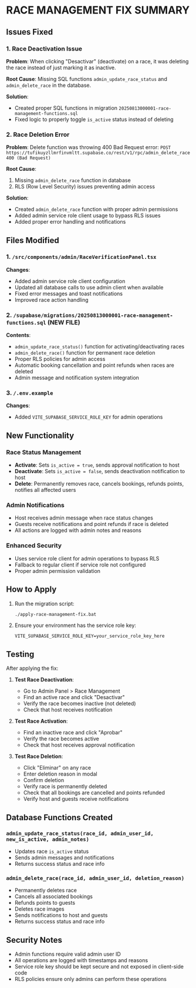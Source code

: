 # RACE MANAGEMENT FIX SUMMARY

## Issues Fixed

### 1. Race Deactivation Issue
**Problem**: When clicking "Desactivar" (deactivate) on a race, it was deleting the race instead of just marking it as inactive.

**Root Cause**: Missing SQL functions `admin_update_race_status` and `admin_delete_race` in the database.

**Solution**: 
- Created proper SQL functions in migration `20250813000001-race-management-functions.sql`
- Fixed logic to properly toggle `is_active` status instead of deleting

### 2. Race Deletion Error
**Problem**: Delete function was throwing 400 Bad Request error: `POST https://tufikuyzllmrfinvmltt.supabase.co/rest/v1/rpc/admin_delete_race 400 (Bad Request)`

**Root Cause**: 
1. Missing `admin_delete_race` function in database
2. RLS (Row Level Security) issues preventing admin access

**Solution**:
- Created `admin_delete_race` function with proper admin permissions
- Added admin service role client usage to bypass RLS issues
- Added proper error handling and notifications

## Files Modified

### 1. `/src/components/admin/RaceVerificationPanel.tsx`
**Changes**:
- Added admin service role client configuration
- Updated all database calls to use admin client when available
- Fixed error messages and toast notifications
- Improved race action handling

### 2. `/supabase/migrations/20250813000001-race-management-functions.sql` (NEW FILE)
**Contents**:
- `admin_update_race_status()` function for activating/deactivating races
- `admin_delete_race()` function for permanent race deletion
- Proper RLS policies for admin access
- Automatic booking cancellation and point refunds when races are deleted
- Admin message and notification system integration

### 3. `/.env.example`
**Changes**:
- Added `VITE_SUPABASE_SERVICE_ROLE_KEY` for admin operations

## New Functionality

### Race Status Management
- **Activate**: Sets `is_active = true`, sends approval notification to host
- **Deactivate**: Sets `is_active = false`, sends deactivation notification to host
- **Delete**: Permanently removes race, cancels bookings, refunds points, notifies all affected users

### Admin Notifications
- Host receives admin message when race status changes
- Guests receive notifications and point refunds if race is deleted
- All actions are logged with admin notes and reasons

### Enhanced Security
- Uses service role client for admin operations to bypass RLS
- Fallback to regular client if service role not configured
- Proper admin permission validation

## How to Apply

1. Run the migration script:
   ```bash
   ./apply-race-management-fix.bat
   ```

2. Ensure your environment has the service role key:
   ```
   VITE_SUPABASE_SERVICE_ROLE_KEY=your_service_role_key_here
   ```

## Testing

After applying the fix:

1. **Test Race Deactivation**:
   - Go to Admin Panel > Race Management
   - Find an active race and click "Desactivar"
   - Verify the race becomes inactive (not deleted)
   - Check that host receives notification

2. **Test Race Activation**:
   - Find an inactive race and click "Aprobar"
   - Verify the race becomes active
   - Check that host receives approval notification

3. **Test Race Deletion**:
   - Click "Eliminar" on any race
   - Enter deletion reason in modal
   - Confirm deletion
   - Verify race is permanently deleted
   - Check that all bookings are cancelled and points refunded
   - Verify host and guests receive notifications

## Database Functions Created

### `admin_update_race_status(race_id, admin_user_id, new_is_active, admin_notes)`
- Updates race `is_active` status
- Sends admin messages and notifications
- Returns success status and race info

### `admin_delete_race(race_id, admin_user_id, deletion_reason)`
- Permanently deletes race
- Cancels all associated bookings
- Refunds points to guests
- Deletes race images
- Sends notifications to host and guests
- Returns success status and race info

## Security Notes

- Admin functions require valid admin user ID
- All operations are logged with timestamps and reasons
- Service role key should be kept secure and not exposed in client-side code
- RLS policies ensure only admins can perform these operations
